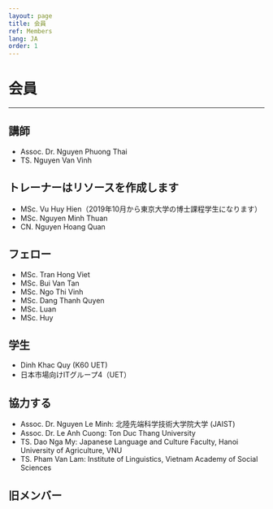 ```yaml
---
layout: page
title: 会員
ref: Members
lang: JA
order: 1
---
```

# 会員
---

## 講師
* Assoc. Dr. Nguyen Phuong Thai
* TS. Nguyen Van Vinh

## トレーナーはリソースを作成します
* MSc. Vu Huy Hien（2019年10月から東京大学の博士課程学生になります）
* MSc. Nguyen Minh Thuan
* CN. Nguyen Hoang Quan

## フェロー
* MSc. Tran Hong Viet
* MSc. Bui Van Tan
* MSc. Ngo Thi Vinh
* MSc. Dang Thanh Quyen
* MSc. Luan
* MSc. Huy

## 学生
* Dinh Khac Quy (K60 UET)
* 日本市場向けITグループ4（UET）

## 協力する
* Assoc. Dr. Nguyen Le Minh: 北陸先端科学技術大学院大学 (JAIST)
* Assoc. Dr. Le Anh Cuong: Ton Duc Thang University
* TS. Dao Nga My: Japanese Language and Culture Faculty, Hanoi University of Agriculture, VNU
* TS. Pham Van Lam: Institute of Linguistics, Vietnam Academy of Social Sciences

## 旧メンバー
